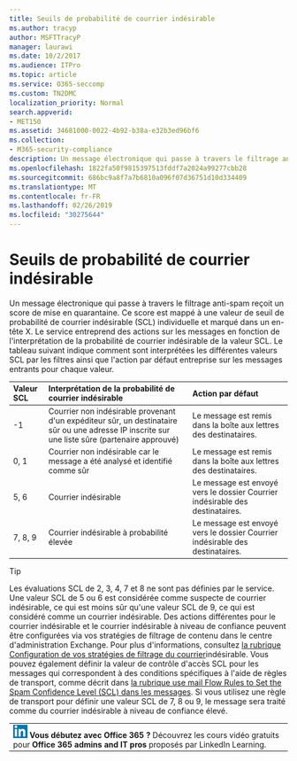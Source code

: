 ```yaml
---
title: Seuils de probabilité de courrier indésirable
ms.author: tracyp
author: MSFTTracyP
manager: laurawi
ms.date: 10/2/2017
ms.audience: ITPro
ms.topic: article
ms.service: O365-seccomp
ms.custom: TN2DMC
localization_priority: Normal
search.appverid:
- MET150
ms.assetid: 34681000-0022-4b92-b38a-e32b3ed96bf6
ms.collection:
- M365-security-compliance
description: Un message électronique qui passe à travers le filtrage anti-spam reçoit un score de mise en quarantaine. Ce score est mappé à une valeur de seuil de probabilité de courrier indésirable (SCL) individuelle et marqué dans un en-tête X. Le service entreprend des actions sur les messages en fonction de l'interprétation de la probabilité de courrier indésirable de la valeur SCL. Le tableau suivant indique comment sont interprétées les différentes valeurs SCL par les filtres ainsi que l'action par défaut entreprise sur les messages entrants pour chaque valeur.
ms.openlocfilehash: 1822fa50f9815397513fddf7a2024a99277cbb28
ms.sourcegitcommit: 686bc9a8f7a7b6810a096f07d36751d10d334409
ms.translationtype: MT
ms.contentlocale: fr-FR
ms.lasthandoff: 02/26/2019
ms.locfileid: "30275644"
---
```

# <a name="spam-confidence-levels"></a>Seuils de probabilité de courrier indésirable

Un message électronique qui passe à travers le filtrage anti-spam reçoit un score de mise en quarantaine. Ce score est mappé à une valeur de seuil de probabilité de courrier indésirable (SCL) individuelle et marqué dans un en-tête X. Le service entreprend des actions sur les messages en fonction de l'interprétation de la probabilité de courrier indésirable de la valeur SCL. Le tableau suivant indique comment sont interprétées les différentes valeurs SCL par les filtres ainsi que l'action par défaut entreprise sur les messages entrants pour chaque valeur.
  
|**Valeur SCL**|**Interprétation de la probabilité de courrier indésirable**|**Action par défaut**|
|:-----|:-----|:-----|
|-1  <br/> |Courrier non indésirable provenant d'un expéditeur sûr, un destinataire sûr ou une adresse IP inscrite sur une liste sûre (partenaire approuvé)  <br/> |Le message est remis dans la boîte aux lettres des destinataires.  <br/> |
|0, 1  <br/> |Courrier non indésirable car le message a été analysé et identifié comme sûr  <br/> |Le message est remis dans la boîte aux lettres des destinataires.  <br/> |
|5, 6  <br/> | Courrier indésirable  <br/> |Le message est envoyé vers le dossier Courrier indésirable des destinataires.  <br/> |
|7, 8, 9  <br/> |Courrier indésirable à probabilité élevée  <br/> |Le message est envoyé vers le dossier Courrier indésirable des destinataires.  <br/> |
   
> [!TIP]
> Les évaluations SCL de 2, 3, 4, 7 et 8 ne sont pas définies par le service. Une valeur SCL de 5 ou 6 est considérée comme suspecte de courrier indésirable, ce qui est moins sûr qu'une valeur SCL de 9, ce qui est considéré comme un courrier indésirable. Des actions différentes pour le courrier indésirable et le courrier indésirable à niveau de confiance peuvent être configurées via vos stratégies de filtrage de contenu dans le centre d'administration Exchange. Pour plus d'informations, consultez [la rubrique Configuration de vos stratégies de filtrage du courrier](configure-your-spam-filter-policies.md)indésirable. Vous pouvez également définir la valeur de contrôle d'accès SCL pour les messages qui correspondent à des conditions spécifiques à l'aide de règles de transport, comme décrit dans [la rubrique use mail Flow Rules to Set the Spam Confidence Level (SCL) dans les messages](use-mail-flow-rules-to-set-the-spam-confidence-level-scl-in-messages.md). Si vous utilisez une règle de transport pour définir une valeur SCL de 7, 8 ou 9, le message sera traité comme du courrier indésirable à niveau de confiance élevé. 
  
||
|:-----|
|![Icône rapide pour LinkedIn Learning](media/eac8a413-9498-4220-8544-1e37d1aaea13.png) **Vous débutez avec Office 365 ?**         Découvrez les cours vidéo gratuits pour **Office 365 admins and IT pros** proposés par LinkedIn Learning. |
   

